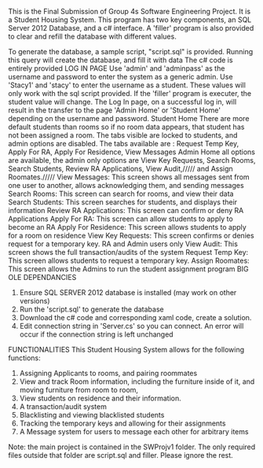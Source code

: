 This is the Final Submission of Group 4s Software Engineering Project. It is a Student Housing System.
This program has two key components, an SQL Server 2012 Database, and a c# interface.
A 'filler' program is also provided to clear and refill the database with different values.

To generate the database, a sample script, "script.sql" is provided. Running this query will create the database, and fill it with data
The c# code is entirely provided
 LOG IN PAGE
Use 'admin' and 'adminpass' as the username and password to enter the system as a generic admin.
Use 'Stacy1' and 'stacy' to enter the username as a student.
These values will only work with the sql script provided. If the 'filler' program is executer, the student value will change.
The Log In page, on a successful log in, will result in the transfer to the page 'Admin Home' or 'Student Home' depending on the username and password.
 Student Home
There are more default students than rooms so if no room data appears, that student has not been assigned a room.
The tabs visible are locked to students, and admin options are disabled.
 The tabs available are : Request Temp Key, Apply For RA, Apply For Residence, View Messages
 Admin Home
all options are available, the admin only options are View Key Requests, Search Rooms, Search Students, Review RA Applications, View Audit,///// and Assign Roomates./////
 View Messages: This screen shows all messages sent from one user to another, allows acknowledging them, and sending messages
Search Rooms: This screen can search for rooms, and view their data
Search Students: This screen searches for students, and displays their information
Review RA Applications: This screen can confirm or deny RA Applications
Apply For RA: This screen can allow students to apply to become an RA
Apply For Residence: This screen allows students to apply for a room on residence
View Key Requests: This screen confirms or denies request for a temporary key. RA and Admin users only
View Audit: This screen shows the full transaction/audits of the system
Request Temp Key: This screen allows students to request a temporary key.
Assign Roomates: This screen allows the Admins to run the student assignment program
 BIG OLE DEPENDANCIES
1. Ensure SQL SERVER 2012 database is installed (may work on other versions)
2. Run the 'script.sql' to generate the database
3. Download the c# code and corresponding xaml code, create a solution.
4. Edit connection string in 'Server.cs' so you can connect. An error will occur if the connection string is left unchanged

 FUNCTIONALITIES
This Student Housing System allows for the following functions:
1. Assigning Applicants to rooms, and pairing roommates
2. View and track Room information, including the furniture inside of it, and moving furniture from room to room,
3. View students on residence and their information.
4. A transaction/audit system
5. Blacklisting and viewing blacklisted students
6. Tracking the temporary keys and allowing for their assignments
7. A Message system for users to message each other for arbitrary items

Note: the main project is contained in the SWProjv1 folder. The only required files outside that folder are script.sql and filler. Please ignore the rest.
